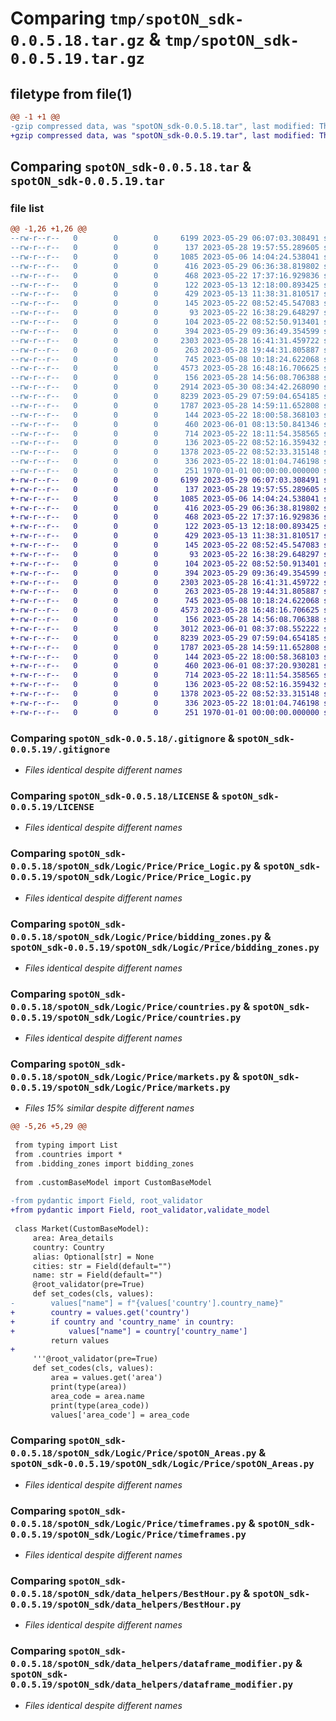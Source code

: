 # Comparing `tmp/spotON_sdk-0.0.5.18.tar.gz` & `tmp/spotON_sdk-0.0.5.19.tar.gz`

## filetype from file(1)

```diff
@@ -1 +1 @@
-gzip compressed data, was "spotON_sdk-0.0.5.18.tar", last modified: Thu Jun  1 08:14:03 2023, max compression
+gzip compressed data, was "spotON_sdk-0.0.5.19.tar", last modified: Thu Jun  1 08:37:26 2023, max compression
```

## Comparing `spotON_sdk-0.0.5.18.tar` & `spotON_sdk-0.0.5.19.tar`

### file list

```diff
@@ -1,26 +1,26 @@
--rw-r--r--   0        0        0     6199 2023-05-29 06:07:03.308491 spotON_sdk-0.0.5.18/.gitignore
--rw-r--r--   0        0        0      137 2023-05-28 19:57:55.289605 spotON_sdk-0.0.5.18/.gitmodules
--rw-r--r--   0        0        0     1085 2023-05-06 14:04:24.538041 spotON_sdk-0.0.5.18/LICENSE
--rw-r--r--   0        0        0      416 2023-05-29 06:36:38.819802 spotON_sdk-0.0.5.18/pyproject.toml
--rw-r--r--   0        0        0      468 2023-05-22 17:37:16.929836 spotON_sdk-0.0.5.18/spotON_sdk/Logic/Feedback/Feedback.py
--rw-r--r--   0        0        0      122 2023-05-13 12:18:00.893425 spotON_sdk-0.0.5.18/spotON_sdk/Logic/Feedback/Sensors.py
--rw-r--r--   0        0        0      429 2023-05-13 11:38:31.810517 spotON_sdk-0.0.5.18/spotON_sdk/Logic/Feedback/Units.py
--rw-r--r--   0        0        0      145 2023-05-22 08:52:45.547083 spotON_sdk-0.0.5.18/spotON_sdk/Logic/Feedback/__init__.py
--rw-r--r--   0        0        0       93 2023-05-22 16:38:29.648297 spotON_sdk-0.0.5.18/spotON_sdk/Logic/Output/Switchtypes.py
--rw-r--r--   0        0        0      104 2023-05-22 08:52:50.913401 spotON_sdk-0.0.5.18/spotON_sdk/Logic/Output/__init__.py
--rw-r--r--   0        0        0      394 2023-05-29 09:36:49.354599 spotON_sdk-0.0.5.18/spotON_sdk/Logic/Price/API_Call.py
--rw-r--r--   0        0        0     2303 2023-05-28 16:41:31.459722 spotON_sdk-0.0.5.18/spotON_sdk/Logic/Price/Price_Logic.py
--rw-r--r--   0        0        0      263 2023-05-28 19:44:31.805887 spotON_sdk-0.0.5.18/spotON_sdk/Logic/Price/__init__.py
--rw-r--r--   0        0        0      745 2023-05-08 10:18:24.622068 spotON_sdk-0.0.5.18/spotON_sdk/Logic/Price/bidding_zones.py
--rw-r--r--   0        0        0     4573 2023-05-28 16:48:16.706625 spotON_sdk-0.0.5.18/spotON_sdk/Logic/Price/countries.py
--rw-r--r--   0        0        0      156 2023-05-28 14:56:08.706388 spotON_sdk-0.0.5.18/spotON_sdk/Logic/Price/customBaseModel.py
--rw-r--r--   0        0        0     2914 2023-05-30 08:34:42.268090 spotON_sdk-0.0.5.18/spotON_sdk/Logic/Price/markets.py
--rw-r--r--   0        0        0     8239 2023-05-29 07:59:04.654185 spotON_sdk-0.0.5.18/spotON_sdk/Logic/Price/spotON_Areas.py
--rw-r--r--   0        0        0     1787 2023-05-28 14:59:11.652808 spotON_sdk-0.0.5.18/spotON_sdk/Logic/Price/timeframes.py
--rw-r--r--   0        0        0      144 2023-05-22 18:00:58.368103 spotON_sdk-0.0.5.18/spotON_sdk/Logic/__init__.py
--rw-r--r--   0        0        0      460 2023-06-01 08:13:50.841346 spotON_sdk-0.0.5.18/spotON_sdk/__init__.py
--rw-r--r--   0        0        0      714 2023-05-22 18:11:54.358565 spotON_sdk-0.0.5.18/spotON_sdk/data_helpers/BestHour.py
--rw-r--r--   0        0        0      136 2023-05-22 08:52:16.359432 spotON_sdk-0.0.5.18/spotON_sdk/data_helpers/__init__.py
--rw-r--r--   0        0        0     1378 2023-05-22 08:52:33.315148 spotON_sdk-0.0.5.18/spotON_sdk/data_helpers/dataframe_modifier.py
--rw-r--r--   0        0        0      336 2023-05-22 18:01:04.746198 spotON_sdk-0.0.5.18/spotON_sdk/spotON_controller.py
--rw-r--r--   0        0        0      251 1970-01-01 00:00:00.000000 spotON_sdk-0.0.5.18/PKG-INFO
+-rw-r--r--   0        0        0     6199 2023-05-29 06:07:03.308491 spotON_sdk-0.0.5.19/.gitignore
+-rw-r--r--   0        0        0      137 2023-05-28 19:57:55.289605 spotON_sdk-0.0.5.19/.gitmodules
+-rw-r--r--   0        0        0     1085 2023-05-06 14:04:24.538041 spotON_sdk-0.0.5.19/LICENSE
+-rw-r--r--   0        0        0      416 2023-05-29 06:36:38.819802 spotON_sdk-0.0.5.19/pyproject.toml
+-rw-r--r--   0        0        0      468 2023-05-22 17:37:16.929836 spotON_sdk-0.0.5.19/spotON_sdk/Logic/Feedback/Feedback.py
+-rw-r--r--   0        0        0      122 2023-05-13 12:18:00.893425 spotON_sdk-0.0.5.19/spotON_sdk/Logic/Feedback/Sensors.py
+-rw-r--r--   0        0        0      429 2023-05-13 11:38:31.810517 spotON_sdk-0.0.5.19/spotON_sdk/Logic/Feedback/Units.py
+-rw-r--r--   0        0        0      145 2023-05-22 08:52:45.547083 spotON_sdk-0.0.5.19/spotON_sdk/Logic/Feedback/__init__.py
+-rw-r--r--   0        0        0       93 2023-05-22 16:38:29.648297 spotON_sdk-0.0.5.19/spotON_sdk/Logic/Output/Switchtypes.py
+-rw-r--r--   0        0        0      104 2023-05-22 08:52:50.913401 spotON_sdk-0.0.5.19/spotON_sdk/Logic/Output/__init__.py
+-rw-r--r--   0        0        0      394 2023-05-29 09:36:49.354599 spotON_sdk-0.0.5.19/spotON_sdk/Logic/Price/API_Call.py
+-rw-r--r--   0        0        0     2303 2023-05-28 16:41:31.459722 spotON_sdk-0.0.5.19/spotON_sdk/Logic/Price/Price_Logic.py
+-rw-r--r--   0        0        0      263 2023-05-28 19:44:31.805887 spotON_sdk-0.0.5.19/spotON_sdk/Logic/Price/__init__.py
+-rw-r--r--   0        0        0      745 2023-05-08 10:18:24.622068 spotON_sdk-0.0.5.19/spotON_sdk/Logic/Price/bidding_zones.py
+-rw-r--r--   0        0        0     4573 2023-05-28 16:48:16.706625 spotON_sdk-0.0.5.19/spotON_sdk/Logic/Price/countries.py
+-rw-r--r--   0        0        0      156 2023-05-28 14:56:08.706388 spotON_sdk-0.0.5.19/spotON_sdk/Logic/Price/customBaseModel.py
+-rw-r--r--   0        0        0     3012 2023-06-01 08:37:08.552222 spotON_sdk-0.0.5.19/spotON_sdk/Logic/Price/markets.py
+-rw-r--r--   0        0        0     8239 2023-05-29 07:59:04.654185 spotON_sdk-0.0.5.19/spotON_sdk/Logic/Price/spotON_Areas.py
+-rw-r--r--   0        0        0     1787 2023-05-28 14:59:11.652808 spotON_sdk-0.0.5.19/spotON_sdk/Logic/Price/timeframes.py
+-rw-r--r--   0        0        0      144 2023-05-22 18:00:58.368103 spotON_sdk-0.0.5.19/spotON_sdk/Logic/__init__.py
+-rw-r--r--   0        0        0      460 2023-06-01 08:37:20.930281 spotON_sdk-0.0.5.19/spotON_sdk/__init__.py
+-rw-r--r--   0        0        0      714 2023-05-22 18:11:54.358565 spotON_sdk-0.0.5.19/spotON_sdk/data_helpers/BestHour.py
+-rw-r--r--   0        0        0      136 2023-05-22 08:52:16.359432 spotON_sdk-0.0.5.19/spotON_sdk/data_helpers/__init__.py
+-rw-r--r--   0        0        0     1378 2023-05-22 08:52:33.315148 spotON_sdk-0.0.5.19/spotON_sdk/data_helpers/dataframe_modifier.py
+-rw-r--r--   0        0        0      336 2023-05-22 18:01:04.746198 spotON_sdk-0.0.5.19/spotON_sdk/spotON_controller.py
+-rw-r--r--   0        0        0      251 1970-01-01 00:00:00.000000 spotON_sdk-0.0.5.19/PKG-INFO
```

### Comparing `spotON_sdk-0.0.5.18/.gitignore` & `spotON_sdk-0.0.5.19/.gitignore`

 * *Files identical despite different names*

### Comparing `spotON_sdk-0.0.5.18/LICENSE` & `spotON_sdk-0.0.5.19/LICENSE`

 * *Files identical despite different names*

### Comparing `spotON_sdk-0.0.5.18/spotON_sdk/Logic/Price/Price_Logic.py` & `spotON_sdk-0.0.5.19/spotON_sdk/Logic/Price/Price_Logic.py`

 * *Files identical despite different names*

### Comparing `spotON_sdk-0.0.5.18/spotON_sdk/Logic/Price/bidding_zones.py` & `spotON_sdk-0.0.5.19/spotON_sdk/Logic/Price/bidding_zones.py`

 * *Files identical despite different names*

### Comparing `spotON_sdk-0.0.5.18/spotON_sdk/Logic/Price/countries.py` & `spotON_sdk-0.0.5.19/spotON_sdk/Logic/Price/countries.py`

 * *Files identical despite different names*

### Comparing `spotON_sdk-0.0.5.18/spotON_sdk/Logic/Price/markets.py` & `spotON_sdk-0.0.5.19/spotON_sdk/Logic/Price/markets.py`

 * *Files 15% similar despite different names*

```diff
@@ -5,26 +5,29 @@
 
 from typing import List
 from .countries import *
 from .bidding_zones import bidding_zones
 
 from .customBaseModel import CustomBaseModel
 
-from pydantic import Field, root_validator
+from pydantic import Field, root_validator,validate_model
 
 class Market(CustomBaseModel):
     area: Area_details
     country: Country
     alias: Optional[str] = None
     cities: str = Field(default="")
     name: str = Field(default="")
     @root_validator(pre=True)
     def set_codes(cls, values):
-        values["name"] = f"{values['country'].country_name}"
+        country = values.get('country')
+        if country and 'country_name' in country:
+            values["name"] = country['country_name']
         return values
+
     '''@root_validator(pre=True)
     def set_codes(cls, values):
         area = values.get('area')
         print(type(area))
         area_code = area.name
         print(type(area_code))
         values['area_code'] = area_code
```

### Comparing `spotON_sdk-0.0.5.18/spotON_sdk/Logic/Price/spotON_Areas.py` & `spotON_sdk-0.0.5.19/spotON_sdk/Logic/Price/spotON_Areas.py`

 * *Files identical despite different names*

### Comparing `spotON_sdk-0.0.5.18/spotON_sdk/Logic/Price/timeframes.py` & `spotON_sdk-0.0.5.19/spotON_sdk/Logic/Price/timeframes.py`

 * *Files identical despite different names*

### Comparing `spotON_sdk-0.0.5.18/spotON_sdk/data_helpers/BestHour.py` & `spotON_sdk-0.0.5.19/spotON_sdk/data_helpers/BestHour.py`

 * *Files identical despite different names*

### Comparing `spotON_sdk-0.0.5.18/spotON_sdk/data_helpers/dataframe_modifier.py` & `spotON_sdk-0.0.5.19/spotON_sdk/data_helpers/dataframe_modifier.py`

 * *Files identical despite different names*

